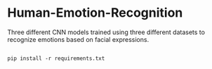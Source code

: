 # Human-Emotion-Recognition
Three different CNN models trained using three different datasets to recognize emotions based on facial expressions.

```

pip install -r requirements.txt

```
